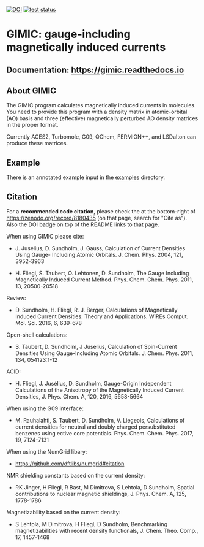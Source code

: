 [![DOI](https://zenodo.org/badge/DOI/10.5281/zenodo.8180435.svg)](https://doi.org/10.5281/zenodo.8180435)
[![test status](https://github.com/qmcurrents/gimic/workflows/Test/badge.svg)](https://github.com/qmcurrents/gimic/actions)


# GIMIC: gauge-including magnetically induced currents


## Documentation: https://gimic.readthedocs.io


## About GIMIC

The GIMIC program calculates magnetically induced currents in molecules. You
need to provide this program with a density matrix in atomic-orbital (AO) basis
and three (effective) magnetically perturbed AO density matrices in the proper
format.

Currently ACES2, Turbomole, G09, QChem, FERMION++, and LSDalton can produce these
matrices.


## Example

There is an annotated example input in the [examples](examples) directory.


## Citation

For a **recommended code citation**, please check the at the bottom-right of
https://zenodo.org/record/8180435 (on that page, search for "Cite as").
Also the DOI badge on top of the README links to that page.

When using GIMIC please cite: 

* J. Juselius, D. Sundholm, J. Gauss, Calculation of Current Densities Using Gauge- Including Atomic Orbitals. J. Chem. Phys. 2004, 121, 3952-3963 

* H. Fliegl, S. Taubert, O. Lehtonen, D. Sundholm, The Gauge Including Magnetically Induced Current Method. Phys. Chem. Chem. Phys. 2011, 13, 20500-20518

Review: 

* D. Sundholm, H. Fliegl, R. J. Berger, Calculations of Magnetically Induced Current Densities: Theory and Applications. WIREs Comput. Mol. Sci. 2016, 6, 639-678

Open-shell calculations:

* S. Taubert, D. Sundholm, J Juselius,  Calculation of Spin-Current Densities Using Gauge-Including Atomic Orbitals. J. Chem. Phys. 2011, 134, 054123:1-12

ACID: 

* H. Fliegl, J. Jusélius, D. Sundholm, Gauge-Origin Independent Calculations of the Anisotropy of the Magnetically Induced Current Densities, J. Phys. Chem. A, 120, 2016, 5658-5664  

When using the G09 interface:

* M. Rauhalahti, S. Taubert, D. Sundholm, V. Liegeois, Calculations of current densities for neutral and doubly charged persubstituted benzenes using ective core potentials. Phys. Chem. Chem. Phys. 2017, 19, 7124-7131

When using the NumGrid libary:

* https://github.com/dftlibs/numgrid#citation

NMR shielding constants based on the current density:

* RK Jinger, H Fliegl, R Bast, M Dimitrova, S Lehtola, D Sundholm, Spatial contributions to nuclear magnetic shieldings, J. Phys. Chem. A, 125, 1778-1786 

Magnetizability based on the current density:

* S Lehtola, M Dimitrova, H Fliegl, D Sundholm, Benchmarking magnetizabilities with recent density functionals, J. Chem. Theo. Comp., 17, 1457-1468


